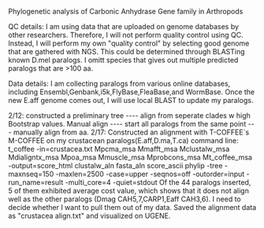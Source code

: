 Phylogenetic analysis of Carbonic Anhydrase Gene family in Arthropods

QC details: I am using data that are uploaded on genome databases by other researchers. Therefore, I will not perform quality control using QC. Instead, I will perform my own "quality control" by selecting good genome that are gathered with NGS. This could be determined through BLASTing known D.mel paralogs. I omitt species that gives out multiple predicted paralogs that are >100 aa. 

Data details: I am collecting paralogs from various online databases, including Ensembl,Genbank,i5k,FlyBase,FleaBase,and WormBase. Once the new E.aff genome comes out, I will use local BLAST to update my paralogs. 

2/12:
constructed a preliminary tree ---- align from seperate clades w high Bootstrap values. 
Manual align ---- start all paralogs from the same point --- manually align from aa.
2/17:
Constructed an alignment with T-COFFEE`s M-COFFEE on my crustacean paralogs(E.aff,D.ma,T.ca)
command line: t_coffee -in=crustacea.txt Mpcma_msa Mmafft_msa Mclustalw_msa Mdialigntx_msa Mpoa_msa Mmuscle_msa Mprobcons_msa Mt_coffee_msa -output=score_html clustalw_aln fasta_aln score_ascii phylip -tree -maxnseq=150 -maxlen=2500 -case=upper -seqnos=off -outorder=input -run_name=result -multi_core=4 -quiet=stdout
Of the 44 paralogs inserted, 5 of them exhibited average cost value, which shows that it does not align well as the other paralogs (Dmag CAH5,7,CARP1,Eaff CAH3,6). I need to decide whether I want to pull them out of my data. Saved the alignment data as "crustacea align.txt" and visualized on UGENE.


